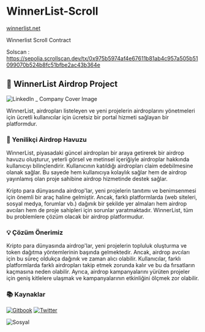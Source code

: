 # WinnerList-Scroll

[winnerlist.net](https://winnerlist.net/)

Winnerlist Scroll Contract

Solscan : https://sepolia.scrollscan.dev/tx/0x975b5974af4e67611b81ab4c957a505b51099070b524b8fc51bfbe2ac43b364e


## 🎉 WinnerList Airdrop Project

![LinkedIn _ Company Cover Image](https://github.com/user-attachments/assets/acd9d3d8-b3f8-4200-a62e-b46dbe17a02a)

WinnerList, airdropları listeleyen ve yeni projelerin airdroplarını yönetmeleri için ücretli kullanıcılar için ücretsiz bir portal hizmeti sağlayan bir platformdur.

### 🚀 Yenilikçi Airdrop Havuzu
WinnerList, piyasadaki güncel airdropları bir araya getirerek bir airdrop havuzu oluşturur, yeterli görsel ve metinsel içeriğiyle airdroplar hakkında kullanıcıyı bilinçlendirir. Kullanıcının katıldığı airdropları claim edebilmesine olanak sağlar. Bu sayede hem kullanıcıya kolaylık sağlar hem de airdrop yayınlamış olan proje sahibine airdrop hizmetinde destek sağlar.

Kripto para dünyasında airdrop'lar, yeni projelerin tanıtımı ve benimsenmesi için önemli bir araç haline gelmiştir. Ancak, farklı platformlarda (web siteleri, sosyal medya, forumlar vb.) dağınık bir şekilde yer almaları hem airdrop avcıları hem de proje sahipleri için sorunlar yaratmaktadır. WinnerList, tüm bu problemlere çözüm olacak bir airdrop platformudur.

### 💡 Çözüm Önerimiz
Kripto para dünyasında airdrop'lar, yeni projelerin topluluk oluşturma ve token dağıtma yöntemlerinin başında gelmektedir. Ancak, airdrop avcıları için bu süreç oldukça dağınık ve zaman alıcı olabilir. Kullanıcılar, farklı platformlarda farklı airdropları takip etmek zorunda kalır ve bu da fırsatların kaçmasına neden olabilir. Ayrıca, airdrop kampanyalarını yürüten projeler için geniş kitlelere ulaşmak ve kampanyalarının etkinliğini ölçmek zor olabilir.

### 📚 Kaynaklar
[![Gitbook](https://img.shields.io/badge/Doc-Gitbook-blue)](https://winnerlist.gitbook.io/)
[![Twitter](https://img.shields.io/badge/Twitter-Follow-blue)](https://x.com/winnerlistapp)

![Sosyal](https://github.com/user-attachments/assets/c3e2700c-bce5-4c44-be4a-1178a25f0c29)
